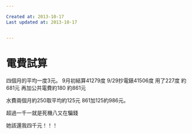 ```yaml
---

Created at: 2013-10-17
Last updated at: 2013-10-17


---
```


# 電費試算


四個月的平均一度3元。
9月初結算41279度
9/29抄電錶41506度
用了227度
約681元
再加公共電費約180
約861元

水費兩個月約250取平均約125元
861加125約986元。

超過一千一就是死機八又在騙錢

她該還我四千元！！！

